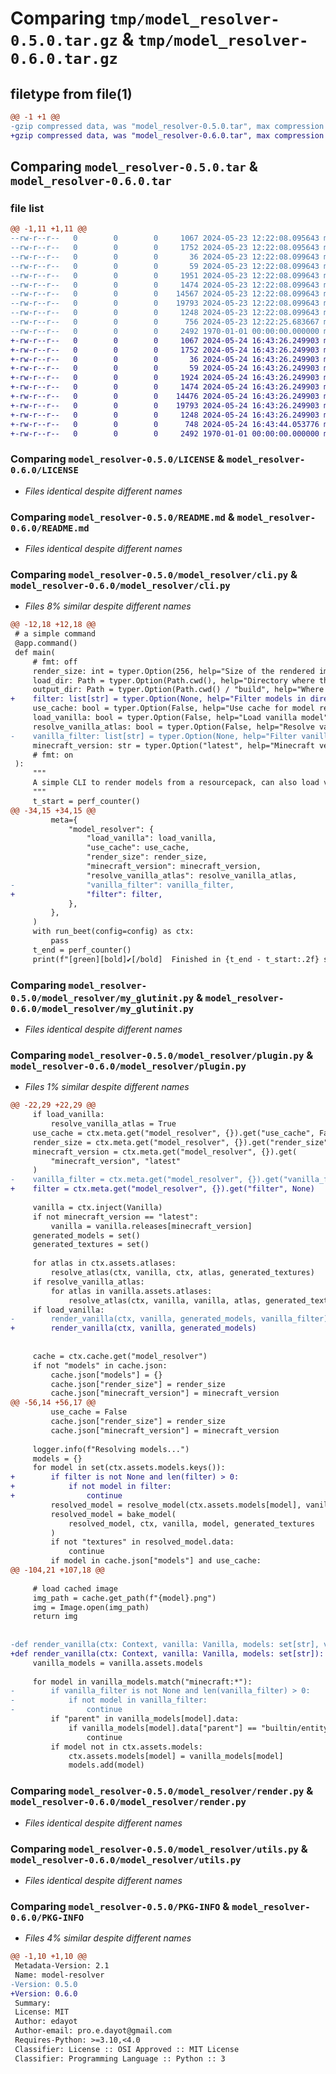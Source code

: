 # Comparing `tmp/model_resolver-0.5.0.tar.gz` & `tmp/model_resolver-0.6.0.tar.gz`

## filetype from file(1)

```diff
@@ -1 +1 @@
-gzip compressed data, was "model_resolver-0.5.0.tar", max compression
+gzip compressed data, was "model_resolver-0.6.0.tar", max compression
```

## Comparing `model_resolver-0.5.0.tar` & `model_resolver-0.6.0.tar`

### file list

```diff
@@ -1,11 +1,11 @@
--rw-r--r--   0        0        0     1067 2024-05-23 12:22:08.095643 model_resolver-0.5.0/LICENSE
--rw-r--r--   0        0        0     1752 2024-05-23 12:22:08.095643 model_resolver-0.5.0/README.md
--rw-r--r--   0        0        0       36 2024-05-23 12:22:08.099643 model_resolver-0.5.0/model_resolver/__init__.py
--rw-r--r--   0        0        0       59 2024-05-23 12:22:08.099643 model_resolver-0.5.0/model_resolver/__main__.py
--rw-r--r--   0        0        0     1951 2024-05-23 12:22:08.099643 model_resolver-0.5.0/model_resolver/cli.py
--rw-r--r--   0        0        0     1474 2024-05-23 12:22:08.099643 model_resolver-0.5.0/model_resolver/my_glutinit.py
--rw-r--r--   0        0        0    14567 2024-05-23 12:22:08.099643 model_resolver-0.5.0/model_resolver/plugin.py
--rw-r--r--   0        0        0    19793 2024-05-23 12:22:08.099643 model_resolver-0.5.0/model_resolver/render.py
--rw-r--r--   0        0        0     1248 2024-05-23 12:22:08.099643 model_resolver-0.5.0/model_resolver/utils.py
--rw-r--r--   0        0        0      756 2024-05-23 12:22:25.683667 model_resolver-0.5.0/pyproject.toml
--rw-r--r--   0        0        0     2492 1970-01-01 00:00:00.000000 model_resolver-0.5.0/PKG-INFO
+-rw-r--r--   0        0        0     1067 2024-05-24 16:43:26.249903 model_resolver-0.6.0/LICENSE
+-rw-r--r--   0        0        0     1752 2024-05-24 16:43:26.249903 model_resolver-0.6.0/README.md
+-rw-r--r--   0        0        0       36 2024-05-24 16:43:26.249903 model_resolver-0.6.0/model_resolver/__init__.py
+-rw-r--r--   0        0        0       59 2024-05-24 16:43:26.249903 model_resolver-0.6.0/model_resolver/__main__.py
+-rw-r--r--   0        0        0     1924 2024-05-24 16:43:26.249903 model_resolver-0.6.0/model_resolver/cli.py
+-rw-r--r--   0        0        0     1474 2024-05-24 16:43:26.249903 model_resolver-0.6.0/model_resolver/my_glutinit.py
+-rw-r--r--   0        0        0    14476 2024-05-24 16:43:26.249903 model_resolver-0.6.0/model_resolver/plugin.py
+-rw-r--r--   0        0        0    19793 2024-05-24 16:43:26.249903 model_resolver-0.6.0/model_resolver/render.py
+-rw-r--r--   0        0        0     1248 2024-05-24 16:43:26.249903 model_resolver-0.6.0/model_resolver/utils.py
+-rw-r--r--   0        0        0      748 2024-05-24 16:43:44.053776 model_resolver-0.6.0/pyproject.toml
+-rw-r--r--   0        0        0     2492 1970-01-01 00:00:00.000000 model_resolver-0.6.0/PKG-INFO
```

### Comparing `model_resolver-0.5.0/LICENSE` & `model_resolver-0.6.0/LICENSE`

 * *Files identical despite different names*

### Comparing `model_resolver-0.5.0/README.md` & `model_resolver-0.6.0/README.md`

 * *Files identical despite different names*

### Comparing `model_resolver-0.5.0/model_resolver/cli.py` & `model_resolver-0.6.0/model_resolver/cli.py`

 * *Files 8% similar despite different names*

```diff
@@ -12,18 +12,18 @@
 # a simple command
 @app.command()
 def main(
     # fmt: off
     render_size: int = typer.Option(256, help="Size of the rendered image"),
     load_dir: Path = typer.Option(Path.cwd(), help="Directory where the resourcepack is located"),
     output_dir: Path = typer.Option(Path.cwd() / "build", help="Where you want to save the new resourcepack, with new textures corresponding to the model"), 
+    filter: list[str] = typer.Option(None, help="Filter models in directory"),
     use_cache: bool = typer.Option(False, help="Use cache for model rendering)"),
     load_vanilla: bool = typer.Option(False, help="Load vanilla model"),
     resolve_vanilla_atlas: bool = typer.Option(False, help="Resolve vanilla model textures, True if load_vanilla is True"),
-    vanilla_filter: list[str] = typer.Option(None, help="Filter vanilla models to load"),
     minecraft_version: str = typer.Option("latest", help="Minecraft version to use for vanilla models")
     # fmt: on
 ):
     """
     A simple CLI to render models from a resourcepack, can also load vanilla models.
     """
     t_start = perf_counter()
@@ -34,15 +34,15 @@
         meta={
             "model_resolver": {
                 "load_vanilla": load_vanilla,
                 "use_cache": use_cache,
                 "render_size": render_size,
                 "minecraft_version": minecraft_version,
                 "resolve_vanilla_atlas": resolve_vanilla_atlas,
-                "vanilla_filter": vanilla_filter,
+                "filter": filter,
             },
         },
     )
     with run_beet(config=config) as ctx:
         pass
     t_end = perf_counter()
     print(f"[green][bold]✔️[/bold]  Finished in {t_end - t_start:.2f} seconds [/green]")
```

### Comparing `model_resolver-0.5.0/model_resolver/my_glutinit.py` & `model_resolver-0.6.0/model_resolver/my_glutinit.py`

 * *Files identical despite different names*

### Comparing `model_resolver-0.5.0/model_resolver/plugin.py` & `model_resolver-0.6.0/model_resolver/plugin.py`

 * *Files 1% similar despite different names*

```diff
@@ -22,29 +22,29 @@
     if load_vanilla:
         resolve_vanilla_atlas = True
     use_cache = ctx.meta.get("model_resolver", {}).get("use_cache", False)
     render_size = ctx.meta.get("model_resolver", {}).get("render_size", 1024)
     minecraft_version = ctx.meta.get("model_resolver", {}).get(
         "minecraft_version", "latest"
     )
-    vanilla_filter = ctx.meta.get("model_resolver", {}).get("vanilla_filter", None)
+    filter = ctx.meta.get("model_resolver", {}).get("filter", None)
 
     vanilla = ctx.inject(Vanilla)
     if not minecraft_version == "latest":
         vanilla = vanilla.releases[minecraft_version]
     generated_models = set()
     generated_textures = set()
 
     for atlas in ctx.assets.atlases:
         resolve_atlas(ctx, vanilla, ctx, atlas, generated_textures)
     if resolve_vanilla_atlas:
         for atlas in vanilla.assets.atlases:
             resolve_atlas(ctx, vanilla, vanilla, atlas, generated_textures)
     if load_vanilla:
-        render_vanilla(ctx, vanilla, generated_models, vanilla_filter)
+        render_vanilla(ctx, vanilla, generated_models)
     
 
     cache = ctx.cache.get("model_resolver")
     if not "models" in cache.json:
         cache.json["models"] = {}
         cache.json["render_size"] = render_size
         cache.json["minecraft_version"] = minecraft_version
@@ -56,14 +56,17 @@
         use_cache = False
         cache.json["render_size"] = render_size
         cache.json["minecraft_version"] = minecraft_version
 
     logger.info(f"Resolving models...")
     models = {}
     for model in set(ctx.assets.models.keys()):
+        if filter is not None and len(filter) > 0:
+            if not model in filter:
+                continue
         resolved_model = resolve_model(ctx.assets.models[model], vanilla.assets.models)
         resolved_model = bake_model(
             resolved_model, ctx, vanilla, model, generated_textures
         )
         if not "textures" in resolved_model.data:
             continue
         if model in cache.json["models"] and use_cache:
@@ -104,21 +107,18 @@
 
     # load cached image
     img_path = cache.get_path(f"{model}.png")
     img = Image.open(img_path)
     return img
 
 
-def render_vanilla(ctx: Context, vanilla: Vanilla, models: set[str], vanilla_filter : list[str] | None):
+def render_vanilla(ctx: Context, vanilla: Vanilla, models: set[str]):
     vanilla_models = vanilla.assets.models
 
     for model in vanilla_models.match("minecraft:*"):
-        if vanilla_filter is not None and len(vanilla_filter) > 0:
-            if not model in vanilla_filter:
-                continue
         if "parent" in vanilla_models[model].data:
             if vanilla_models[model].data["parent"] == "builtin/entity":
                 continue
         if model not in ctx.assets.models:
             ctx.assets.models[model] = vanilla_models[model]
             models.add(model)
```

### Comparing `model_resolver-0.5.0/model_resolver/render.py` & `model_resolver-0.6.0/model_resolver/render.py`

 * *Files identical despite different names*

### Comparing `model_resolver-0.5.0/model_resolver/utils.py` & `model_resolver-0.6.0/model_resolver/utils.py`

 * *Files identical despite different names*

### Comparing `model_resolver-0.5.0/PKG-INFO` & `model_resolver-0.6.0/PKG-INFO`

 * *Files 4% similar despite different names*

```diff
@@ -1,10 +1,10 @@
 Metadata-Version: 2.1
 Name: model-resolver
-Version: 0.5.0
+Version: 0.6.0
 Summary: 
 License: MIT
 Author: edayot
 Author-email: pro.e.dayot@gmail.com
 Requires-Python: >=3.10,<4.0
 Classifier: License :: OSI Approved :: MIT License
 Classifier: Programming Language :: Python :: 3
```

